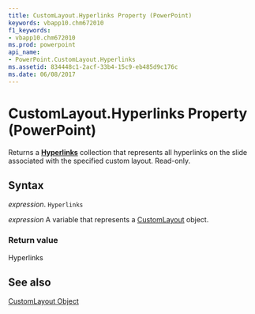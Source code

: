 ```yaml
---
title: CustomLayout.Hyperlinks Property (PowerPoint)
keywords: vbapp10.chm672010
f1_keywords:
- vbapp10.chm672010
ms.prod: powerpoint
api_name:
- PowerPoint.CustomLayout.Hyperlinks
ms.assetid: 834448c1-2acf-33b4-15c9-eb485d9c176c
ms.date: 06/08/2017
---
```



# CustomLayout.Hyperlinks Property (PowerPoint)

Returns a  **[Hyperlinks](PowerPoint.Hyperlinks.md)** collection that represents all hyperlinks on the slide associated with the specified custom layout. Read-only.


## Syntax

 _expression_. `Hyperlinks`

 _expression_ A variable that represents a [CustomLayout](./PowerPoint.CustomLayout.md) object.


### Return value

Hyperlinks


## See also


[CustomLayout Object](PowerPoint.CustomLayout.md)

